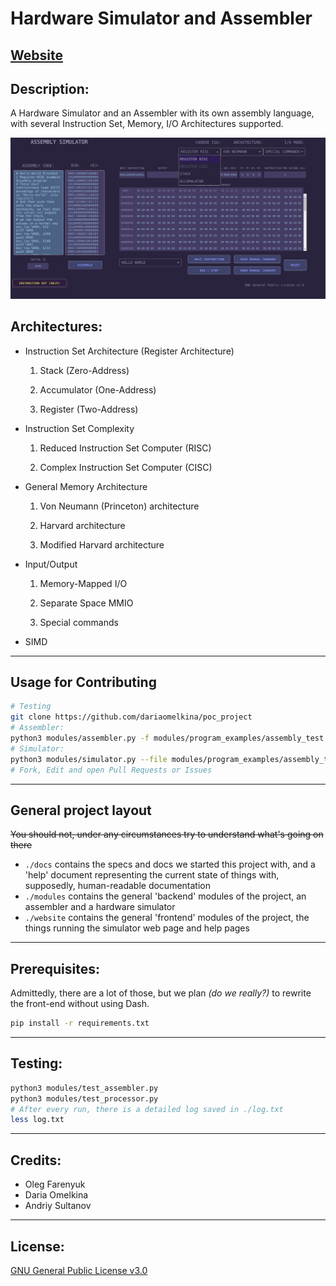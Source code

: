 # Hardware Simulator and Assembler
[Website](http://assemblysimulator.pythonanywhere.com)
---

## Description:

A Hardware Simulator and an Assembler with its own assembly language, 
with several Instruction Set, Memory, I/O Architectures supported.

![](images/demoscreen.png)

## Architectures:

* Instruction Set Architecture (Register Architecture)

  1. Stack (Zero-Address)

  2. Accumulator (One-Address)

  3. Register (Two-Address)

* Instruction Set Complexity

  1. Reduced Instruction Set Computer (RISC)
  
  2. Complex Instruction Set Computer (CISC)

* General Memory Architecture

  1. Von Neumann (Princeton) architecture

  2. Harvard architecture
  
  3. Modified Harvard architecture

* Input/Output

  1. Memory-Mapped I/O
  
  2. Separate Space MMIO
  
  3. Special commands

+ SIMD

---

## Usage for Contributing

```bash
# Testing
git clone https://github.com/dariaomelkina/poc_project
# Assembler:
python3 modules/assembler.py -f modules/program_examples/assembly_test.asm --isa RISC3
# Simulator:
python3 modules/simulator.py --file modules/program_examples/assembly_test6.bin --isa RISC3 --architecture neumann --output special
# Fork, Edit and open Pull Requests or Issues
```

---

## General project layout

~~You should not, under any circumstances try to understand what's going on there~~
* `./docs` contains the specs and docs we started this project with,
and a 'help' document representing the current state of things with,
supposedly, human-readable documentation
* `./modules` contains the general 'backend' modules of the project, 
an assembler and a hardware simulator
* `./website` contains the general 'frontend' modules of the project, 
the things running the simulator web page and help pages

---
## Prerequisites:

Admittedly, there are a lot of those, but we plan _(do we really?)_ to rewrite the front-end without using Dash.

```bash
pip install -r requirements.txt
```
---

## Testing:

```bash
python3 modules/test_assembler.py
python3 modules/test_processor.py
# After every run, there is a detailed log saved in ./log.txt
less log.txt
```

---

## Credits:
* Oleg Farenyuk
* Daria Omelkina
* Andriy Sultanov

---

## License:

[GNU General Public License v3.0](LICENSE)